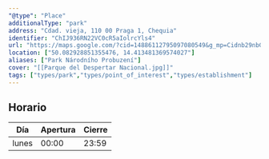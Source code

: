 ```yaml
---
"@type": "Place"
additionalType: "park"
address: "Cdad. vieja, 110 00 Praga 1, Chequia"
identifier: "ChIJ936RN22VC0cR5aIolrcYls4"
url: "https://maps.google.com/?cid=14886112795097080549&g_mp=Cidnb29nbGUubWFwcy5wbGFjZXMudjEuUGxhY2VzLlNlYXJjaFRleHQQABgEIAA"
location: ["50.082928851355476, 14.413481369574027"]
aliases: ["Park Národního Probuzení"]
cover: "[[Parque del Despertar Nacional.jpg]]"
tags: ["types/park","types/point_of_interest","types/establishment"]
---
```


## Horario

| Día  | Apertura  | Cierre  |
|---|---|---|
| lunes | 00:00 | 23:59 |
